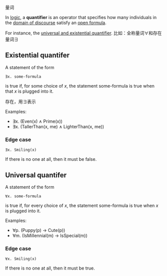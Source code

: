 量词

In [logic](https://en.wikipedia.org/wiki/Mathematical_logic "Mathematical logic"), a **quantifier** is an operator that specifies how many individuals in the [domain of discourse](https://en.wikipedia.org/wiki/Domain_of_discourse "Domain of discourse") satisfy an [open formula](https://en.wikipedia.org/wiki/Open_formula "Open formula").

For instance, the [universal and existential quantifier](../../../../../../Attachments/0.%20Philosophy/Universal%20and%20Existential%20Statements.pdf).
比如：全称量词$\forall$和存在量词$\exists$

## Existential quantifer

A statement of the form
```
∃x. some-formula
```
is true if, for some choice of *x*, the statement some-formula is true when that *x* is plugged into it.

存在，用$\exists$表示

Examples:
- ∃x. (Even(x) ∧ Prime(x))
- ∃x. (TallerThan(x, me) ∧ LighterThan(x, me))

### Edge case
```
∃x. Smiling(x)
```
If there is no one at all, then it must be false. 

## Universal quantifer

A statement of the form
```
∀x. some-formula
```
is true if, for every choice of *x*, the statement some-formula is true when *x* is plugged into it.

Examples:
- ∀p. (Puppy(p) → Cute(p))
- ∀m. (IsMillennial(m) → IsSpecial(m))

### Edge case
```
∀x. Smiling(x)
```
If there is no one at all, then it must be true. 

